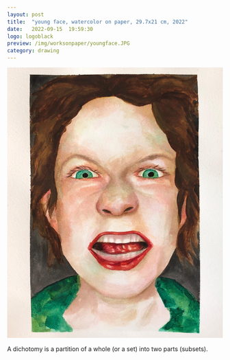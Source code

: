 ```yaml
---
layout: post
title:  "young face, watercolor on paper, 29.7x21 cm, 2022"
date:   2022-09-15  19:59:30
logo: logoblack
preview: /img/worksonpaper/youngface.JPG
category: drawing
---
```


![dichotomy](/img/worksonpaper/youngface.JPG) 

A dichotomy is a partition of a whole (or a set) into two parts (subsets).


